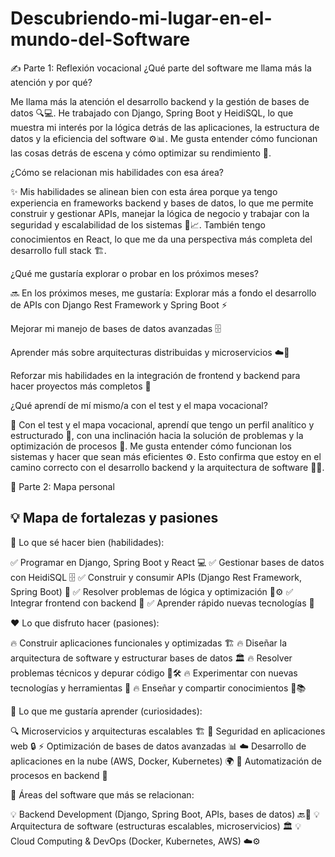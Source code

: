 # Descubriendo-mi-lugar-en-el-mundo-del-Software
✍️ Parte 1: Reflexión vocacional
¿Qué parte del software me llama más la atención y por qué?

Me llama más la atención el desarrollo backend y la gestión de bases de datos 🔍💻. He trabajado con Django, Spring Boot y HeidiSQL, 
lo que muestra mi interés por la lógica detrás de las aplicaciones, la estructura de datos y la eficiencia del software ⚙️📊.
Me gusta entender cómo funcionan las cosas detrás de escena y cómo optimizar su rendimiento 🚀.

¿Cómo se relacionan mis habilidades con esa área?

✨ Mis habilidades se alinean bien con esta área porque ya tengo experiencia en frameworks backend y bases de datos, lo que me permite construir y gestionar APIs, 
manejar la lógica de negocio y trabajar con la seguridad y escalabilidad de los sistemas 🔐📈. 
También tengo conocimientos en React, lo que me da una perspectiva más completa del desarrollo full stack 🏗️.

¿Qué me gustaría explorar o probar en los próximos meses?

🔜 En los próximos meses, me gustaría:
Explorar más a fondo el desarrollo de APIs con Django Rest Framework y Spring Boot ⚡

Mejorar mi manejo de bases de datos avanzadas 🗄️

Aprender más sobre arquitecturas distribuidas y microservicios ☁️🔗

Reforzar mis habilidades en la integración de frontend y backend para hacer proyectos más completos 🎯

¿Qué aprendí de mí mismo/a con el test y el mapa vocacional?

📌 Con el test y el mapa vocacional, aprendí que tengo un perfil analítico y estructurado 🧠, con una inclinación hacia la solución de problemas y la optimización de procesos 🔄. 
Me gusta entender cómo funcionan los sistemas y hacer que sean más eficientes ⚙️.
Esto confirma que estoy en el camino correcto con el desarrollo backend y la arquitectura de software 🚀🔥.



🧱 Parte 2: Mapa personal

## 💡 Mapa de fortalezas y pasiones

🔹 Lo que sé hacer bien (habilidades):

✅ Programar en Django, Spring Boot y React 💻
✅ Gestionar bases de datos con HeidiSQL 🗄️
✅ Construir y consumir APIs (Django Rest Framework, Spring Boot) 🔗
✅ Resolver problemas de lógica y optimización 🧠⚙️
✅ Integrar frontend con backend 🎯
✅ Aprender rápido nuevas tecnologías 🚀



❤️ Lo que disfruto hacer (pasiones):

🔥 Construir aplicaciones funcionales y optimizadas 🏗️
🔥 Diseñar la arquitectura de software y estructurar bases de datos 🏛️
🔥 Resolver problemas técnicos y depurar código 🧐🛠️
🔥 Experimentar con nuevas tecnologías y herramientas 🧪
🔥 Enseñar y compartir conocimientos 📢📚



🎯 Lo que me gustaría aprender (curiosidades):

🔍 Microservicios y arquitecturas escalables 🏗️
🔐 Seguridad en aplicaciones web 🔒
⚡ Optimización de bases de datos avanzadas 📊
☁️ Desarrollo de aplicaciones en la nube (AWS, Docker, Kubernetes) 🌍
🤖 Automatización de procesos en backend 🤯



🌟 Áreas del software que más se relacionan:

💡 Backend Development (Django, Spring Boot, APIs, bases de datos) 🔙💾
💡 Arquitectura de software (estructuras escalables, microservicios) 🏛️
💡 Cloud Computing & DevOps (Docker, Kubernetes, AWS) ☁️⚙️


